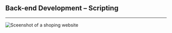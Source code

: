 
<title>Portfolio</title>
<meta property="og:title" content="Item 1"/>
<meta name="description" content="Longer description that will appear on Google and the likes. " />
<meta property="og:description" content="Short description tagline for embeds." />

</head>

<section id="" class="content">


## Back-end Development – Scripting

---



<!-- Link to website: [market-place](https://dev.screencraft.net.au/~drageemi/market-place/index.html) -->

![Sceenshot of a shoping website](/assets/template-php.png)

</section>
